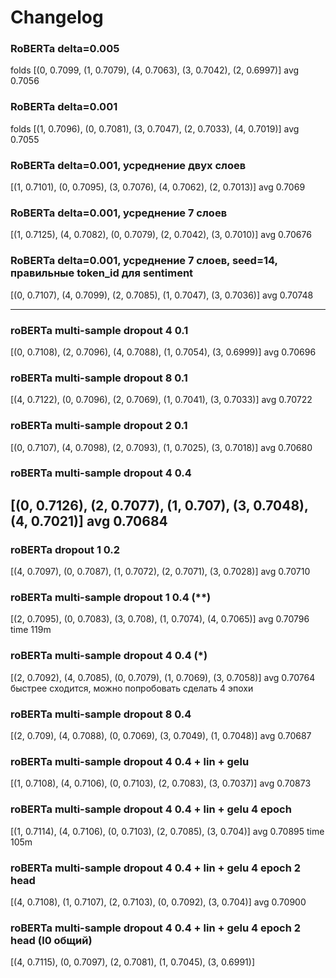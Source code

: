 # Changelog

### RoBERTa delta=0.005
folds [(0, 0.7099, (1, 0.7079), (4, 0.7063), (3, 0.7042), (2, 0.6997)]
avg 0.7056

### RoBERTa delta=0.001
folds [(1, 0.7096), (0, 0.7081), (3, 0.7047), (2, 0.7033), (4, 0.7019)]
avg 0.7055

### RoBERTa delta=0.001, усреднение двух слоев
[(1, 0.7101), (0, 0.7095), (3, 0.7076), (4, 0.7062), (2, 0.7013)]
avg 0.7069

### RoBERTa delta=0.001, усреднение 7 слоев
[(1, 0.7125), (4, 0.7082), (0, 0.7079), (2, 0.7042), (3, 0.7010)]
avg 0.70676

### RoBERTa delta=0.001, усреднение 7 слоев, seed=14, правильные token_id для sentiment
[(0, 0.7107), (4, 0.7099), (2, 0.7085), (1, 0.7047), (3, 0.7036)]
avg 0.70748

-----------------------------------------------------------------
### roBERTa multi-sample dropout 4 0.1 
[(0, 0.7108), (2, 0.7096), (4, 0.7088), (1, 0.7054), (3, 0.6999)]
avg 0.70696

### roBERTa multi-sample dropout 8 0.1
[(4, 0.7122), (0, 0.7096), (2, 0.7069), (1, 0.7041), (3, 0.7033)]
avg 0.70722

### roBERTa multi-sample dropout 2 0.1
[(0, 0.7107), (4, 0.7098), (2, 0.7093), (1, 0.7025), (3, 0.7018)]
avg 0.70680

### roBERTa multi-sample dropout 4 0.4 
[(0, 0.7126), (2, 0.7077), (1, 0.707), (3, 0.7048), (4, 0.7021)]
avg 0.70684 
----------------------------------------------------------------

### roBERTa dropout 1 0.2 
[(4, 0.7097), (0, 0.7087), (1, 0.7072), (2, 0.7071), (3, 0.7028)]
avg 0.70710

### roBERTa multi-sample dropout 1 0.4 (**)
[(2, 0.7095), (0, 0.7083), (3, 0.708), (1, 0.7074), (4, 0.7065)]
avg 0.70796
time 119m

### roBERTa multi-sample dropout 4 0.4  (*)
[(2, 0.7092), (4, 0.7085), (0, 0.7079), (1, 0.7069), (3, 0.7058)]
avg 0.70764
быстрее сходится, можно попробовать сделать 4 эпохи

### roBERTa multi-sample dropout 8 0.4 
[(2, 0.709), (4, 0.7088), (0, 0.7069), (3, 0.7049), (1, 0.7048)]
avg 0.70687

### roBERTa multi-sample dropout 4 0.4 + lin + gelu
[(1, 0.7108), (4, 0.7106), (0, 0.7103), (2, 0.7083), (3, 0.7037)]
avg 0.70873

### roBERTa multi-sample dropout 4 0.4 + lin + gelu 4 epoch
[(1, 0.7114), (4, 0.7106), (0, 0.7103), (2, 0.7085), (3, 0.704)]
avg 0.70895
time 105m

### roBERTa multi-sample dropout 4 0.4 + lin + gelu 4 epoch 2 head
[(4, 0.7108), (1, 0.7107), (2, 0.7103), (0, 0.7092), (3, 0.704)]
avg 0.70900

### roBERTa multi-sample dropout 4 0.4 + lin + gelu 4 epoch 2 head (l0 общий)
[(4, 0.7115), (0, 0.7097), (2, 0.7081), (1, 0.7045), (3, 0.6991)]
